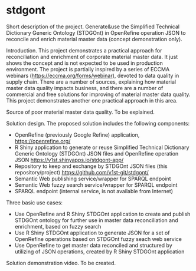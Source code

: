 # stdgont
Short description of the project.
Generate&use the Simplified Technical Dictionary Generic Ontology (STDGOnt) in OpenRefine operation JSON to reconcile and enrich material master data (concept demonstration only).

Introduction.
This project demonstrates a practical approach for reconciliation and enrichment of corporate material master data.
It just shows the concept and is not expected to be used in production environment.
The project is partially inspired by a series of ECCMA webinars (https://eccma.org/forms/webinar), devoted to data quality in supply chain.
There are a number of sources, explaining how material master data quality impacts business, 
and there are a number of commercial and free solutions for improving of material master data quality.
This project demonstrates another one practical approach in this area.

Source of poor material master data quality.
To be explained.

Solution design.
The proposed solution includes the following components:
- OpenRefine (previously Google Refine) application, https://openrefine.org/
- R Shiny application to generate or reuse Simplified Technical Dictionary Generic Ontology (STDGOnt) JSON files and OpenRefine operation JSON https://v1st.shinyapps.io/stdgont-app/
- Repository to keep and exchange by STDGOnt JSON files (this repository/project) https://github.com/v1st-git/stdgont/
- Semantic Web publishing service/wrapper for SPARQL endpoint
- Semantic Web fuzzy search service/wrapper for SPARQL endpoint
- SPARQL endpoint (internal service, is not available from Internet)

Three basic use cases:
- Use OpenRefine and R Shiny STDGOnt application to create and publish STDGOnt ontology for further use in master data reconciliation and enrichment, based on fuzzy search
- Use R Shiny STDGOnt application to generate JSON for a set of OpenRefine operations based on STDGOnt fuzzy seach web service
- Use OpenRefine to get master data reconciled and structured by utilizing of JSON operations, created by R Shiny STDGOnt application

Solution demonstration video.
To be created.
